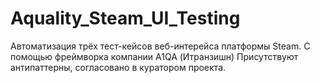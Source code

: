 # Aquality_Steam_UI_Testing

Автоматизация трёх тест-кейсов веб-интерейса платформы Steam. 
С помощью фреймворка компании A1QA (Итранзишн)
Присутствуют антипаттерны, согласовано в куратором проекта.
